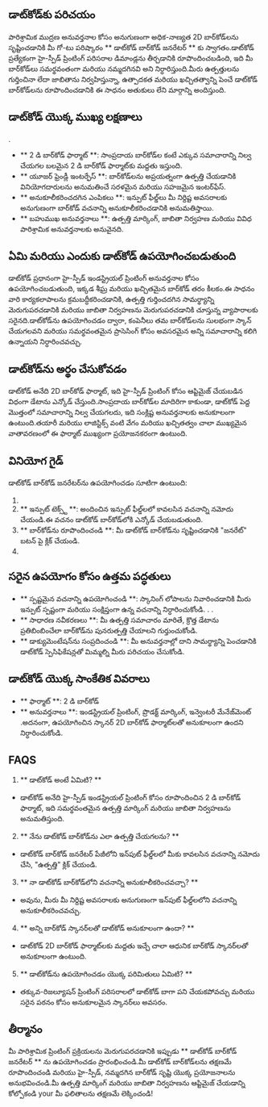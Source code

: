 ## డాట్‌కోడ్‌కు పరిచయం

పారిశ్రామిక ముద్రణ అనువర్తనాల కోసం అనుగుణంగా అధిక-నాణ్యత 2D బార్‌కోడ్‌లను సృష్టించడానికి మీ గో-టు పరిష్కారం ** డాట్‌కోడ్ బార్‌కోడ్ జనరేటర్ ** కు స్వాగతం.డాట్‌కోడ్ ప్రత్యేకంగా హై-స్పీడ్ ప్రింటింగ్ పరిసరాల డిమాండ్లను తీర్చడానికి రూపొందించబడింది, ఇది మీ బార్‌కోడ్‌లు సమర్థవంతంగా మరియు నమ్మదగినవి అని నిర్ధారిస్తుంది.మీరు ఉత్పత్తులను గుర్తించినా లేదా జాబితాను నిర్వహిస్తున్నా, ఉత్పాదకత మరియు ఖచ్చితత్వాన్ని పెంచే డాట్‌కోడ్ బార్‌కోడ్‌లను రూపొందించడానికి ఈ సాధనం అతుకులు లేని మార్గాన్ని అందిస్తుంది.

## డాట్‌కోడ్ యొక్క ముఖ్య లక్షణాలు

.
- ** 2 డి బార్‌కోడ్ ఫార్మాట్ **: సాంప్రదాయ బార్‌కోడ్‌ల కంటే ఎక్కువ సమాచారాన్ని నిల్వ చేయగల బలమైన 2 డి బార్‌కోడ్ ఫార్మాట్‌కు మద్దతు ఇస్తుంది.
- ** యూజర్ ఫ్రెండ్లీ ఇంటర్ఫేస్ **: బార్‌కోడ్‌లను అప్రయత్నంగా ఉత్పత్తి చేయడానికి వినియోగదారులను అనుమతించే సరళమైన మరియు సహజమైన ఇంటర్‌ఫేస్.
- ** అనుకూలీకరించదగిన ఎంపికలు **: ఇన్పుట్ ఫీల్డ్‌లు మీ నిర్దిష్ట అవసరాలకు అనుగుణంగా బార్‌కోడ్ వచనాన్ని అనుకూలీకరించడానికి అనుమతిస్తాయి.
- ** బహుముఖ అనువర్తనాలు **: ఉత్పత్తి మార్కింగ్, జాబితా నిర్వహణ మరియు వివిధ పారిశ్రామిక అనువర్తనాలకు అనువైనది.

## ఏమి మరియు ఎందుకు డాట్‌కోడ్ ఉపయోగించబడుతుంది

డాట్‌కోడ్ ప్రధానంగా హై-స్పీడ్ ఇండస్ట్రియల్ ప్రింటింగ్ అనువర్తనాల కోసం ఉపయోగించబడుతుంది, ఇక్కడ శీఘ్ర మరియు ఖచ్చితమైన బార్‌కోడ్ తరం కీలకం.ఈ సాధనం వారి కార్యకలాపాలను క్రమబద్ధీకరించడానికి, ఉత్పత్తి గుర్తించదగిన సామర్థ్యాన్ని మెరుగుపరచడానికి మరియు జాబితా నిర్వహణను మెరుగుపరచడానికి చూస్తున్న వ్యాపారాలకు సరైనది.డాట్‌కోడ్‌ను ఉపయోగించడం ద్వారా, కంపెనీలు తమ బార్‌కోడ్‌లను సులభంగా స్కాన్ చేయగలవని మరియు సమర్థవంతమైన ప్రాసెసింగ్ కోసం అవసరమైన అన్ని సమాచారాన్ని కలిగి ఉన్నాయని నిర్ధారించవచ్చు.

## డాట్‌కోడ్‌ను అర్థం చేసుకోవడం

డాట్‌కోడ్ అనేది 2D బార్‌కోడ్ ఫార్మాట్, ఇది హై-స్పీడ్ ప్రింటింగ్ కోసం ఆప్టిమైజ్ చేయబడిన విధంగా డేటాను ఎన్కోడ్ చేస్తుంది.సాంప్రదాయ బార్‌కోడ్‌ల మాదిరిగా కాకుండా, డాట్‌కోడ్ పెద్ద మొత్తంలో సమాచారాన్ని నిల్వ చేయగలదు, ఇది సంక్లిష్ట అనువర్తనాలకు అనుకూలంగా ఉంటుంది.తయారీ మరియు లాజిస్టిక్స్ వంటి వేగం మరియు ఖచ్చితత్వం చాలా ముఖ్యమైన వాతావరణంలో ఈ ఫార్మాట్ ముఖ్యంగా ప్రయోజనకరంగా ఉంటుంది.

## వినియోగ గైడ్

డాట్‌కోడ్ బార్‌కోడ్ జనరేటర్‌ను ఉపయోగించడం సూటిగా ఉంటుంది:

1.
2. ** ఇన్పుట్ టెక్స్ట్ **: అందించిన ఇన్పుట్ ఫీల్డ్‌లలో కావలసిన వచనాన్ని నమోదు చేయండి.ఈ వచనం డాట్‌కోడ్ బార్‌కోడ్‌లోకి ఎన్కోడ్ చేయబడుతుంది.
3. ** బార్‌కోడ్‌ను రూపొందించండి **: మీ డాట్‌కోడ్ బార్‌కోడ్‌ను సృష్టించడానికి "జనరేట్" బటన్ పై క్లిక్ చేయండి.
4.

## సరైన ఉపయోగం కోసం ఉత్తమ పద్ధతులు

- ** స్పష్టమైన వచనాన్ని ఉపయోగించండి **: స్కానింగ్ లోపాలను నివారించడానికి మీరు ఇన్పుట్ స్పష్టంగా మరియు సంక్షిప్తంగా ఉన్న వచనాన్ని నిర్ధారించుకోండి.
.
.
- ** సాధారణ నవీకరణలు **: మీ ఉత్పత్తి సమాచారం మారితే, క్రొత్త డేటాను ప్రతిబింబించేలా బార్‌కోడ్‌ను పునరుత్పత్తి చేయాలని గుర్తుంచుకోండి.
- ** డాక్యుమెంటేషన్‌ను సంప్రదించండి **: మీ అనువర్తనాల్లో దాని సామర్థ్యాన్ని పెంచడానికి డాట్‌కోడ్ స్పెసిఫికేషన్లతో మిమ్మల్ని మీరు పరిచయం చేసుకోండి.

## డాట్‌కోడ్ యొక్క సాంకేతిక వివరాలు

- ** ఫార్మాట్ **: 2 డి బార్‌కోడ్
- ** అనువర్తనాలు **: ఇండస్ట్రియల్ ప్రింటింగ్, ప్రొడక్ట్ మార్కింగ్, ఇన్వెంటరీ మేనేజ్‌మెంట్
.అదనంగా, ఉపయోగించిన స్కానర్ 2D బార్‌కోడ్ ఫార్మాట్‌లతో అనుకూలంగా ఉందని నిర్ధారించుకోండి.

## FAQS

1. ** డాట్‌కోడ్ అంటే ఏమిటి? **
- డాట్‌కోడ్ అనేది హై-స్పీడ్ ఇండస్ట్రియల్ ప్రింటింగ్ కోసం రూపొందించిన 2 డి బార్‌కోడ్ ఫార్మాట్, ఇది సమర్థవంతమైన ఉత్పత్తి మార్కింగ్ మరియు జాబితా నిర్వహణను అనుమతిస్తుంది.

2. ** నేను డాట్‌కోడ్ బార్‌కోడ్‌ను ఎలా ఉత్పత్తి చేయగలను? **
- డాట్‌కోడ్ బార్‌కోడ్ జనరేటర్ పేజీలోని ఇన్‌పుట్ ఫీల్డ్‌లలో మీకు కావలసిన వచనాన్ని నమోదు చేసి, "ఉత్పత్తి" క్లిక్ చేయండి.

3. ** నా డాట్‌కోడ్ బార్‌కోడ్‌లోని వచనాన్ని అనుకూలీకరించవచ్చా? **
- అవును, మీరు మీ నిర్దిష్ట అవసరాలకు అనుగుణంగా ఇన్‌పుట్ ఫీల్డ్‌లలోని వచనాన్ని అనుకూలీకరించవచ్చు.

4. ** అన్ని బార్‌కోడ్ స్కానర్‌లతో డాట్‌కోడ్ అనుకూలంగా ఉందా? **
- డాట్‌కోడ్ 2D బార్‌కోడ్ ఫార్మాట్‌లకు మద్దతు ఇచ్చే చాలా ఆధునిక బార్‌కోడ్ స్కానర్‌లతో అనుకూలంగా ఉంటుంది.

5. ** డాట్‌కోడ్‌ను ఉపయోగించడం యొక్క పరిమితులు ఏమిటి? **
- తక్కువ-రిజల్యూషన్ ప్రింటింగ్ పరిసరాలలో డాట్‌కోడ్ బాగా పని చేయకపోవచ్చు మరియు సరైన పఠనం కోసం అనుకూలమైన స్కానర్‌లు అవసరం.

## తీర్మానం

మీ పారిశ్రామిక ప్రింటింగ్ ప్రక్రియలను మెరుగుపరచడానికి ఇప్పుడు ** డాట్‌కోడ్ బార్‌కోడ్ జనరేటర్ ** ను ఉపయోగించడం ప్రారంభించండి.మీ డాట్‌కోడ్ బార్‌కోడ్‌లను తక్షణమే రూపొందించండి మరియు హై-స్పీడ్, నమ్మదగిన బార్‌కోడ్ సృష్టి యొక్క ప్రయోజనాలను అనుభవించండి.మీ ఉత్పత్తి మార్కింగ్ మరియు జాబితా నిర్వహణను ఆప్టిమైజ్ చేయడాన్ని కోల్పోకండి your మీ ఫలితాలను తక్షణమే లెక్కించండి!